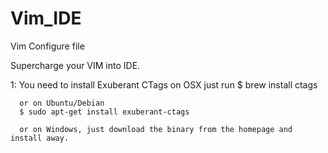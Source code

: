 # Vim_IDE
Vim Configure file

Supercharge your VIM into IDE.

1: You need to install Exuberant CTags
      on OSX just run
      $ brew install ctags

      or on Ubuntu/Debian
      $ sudo apt-get install exuberant-ctags
  
      or on Windows, just download the binary from the homepage and install away.
